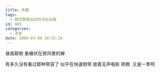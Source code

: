 ```yaml
---
title: 失眠
tags:
  - 想念那首达达的浮出水面
id: 483
categories:
  - 浮生
date: 2008-03-09 10:55:14
---
```


昼夜颠倒
象蜷伏在房间里的蝉

有多久没有看过那种笑容了
似乎在快速倒带 放着无声电影
转眼&nbsp; 又是一季呵&nbsp;